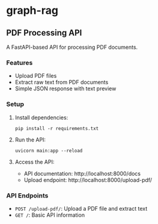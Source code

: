 # graph-rag

## PDF Processing API

A FastAPI-based API for processing PDF documents.

### Features

- Upload PDF files
- Extract raw text from PDF documents
- Simple JSON response with text preview

### Setup

1. Install dependencies:
   ```
   pip install -r requirements.txt
   ```

2. Run the API:
   ```
   uvicorn main:app --reload
   ```

3. Access the API:
   - API documentation: http://localhost:8000/docs
   - Upload endpoint: http://localhost:8000/upload-pdf/

### API Endpoints

- `POST /upload-pdf/`: Upload a PDF file and extract text
- `GET /`: Basic API information